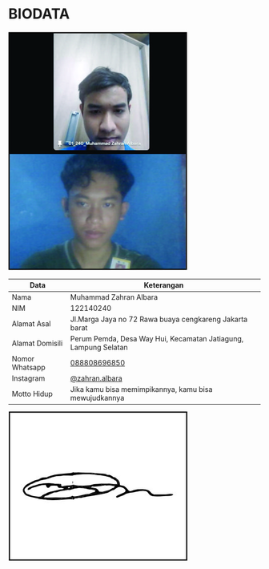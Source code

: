# BIODATA

![Foto](240_foto.jpg)

| Data            | Keterangan |
| --------------- | ------------- |
| Nama            | Muhammad Zahran Albara |
| NIM             | 122140240 |
| Alamat Asal     | Jl.Marga Jaya no 72 Rawa buaya cengkareng Jakarta barat |
| Alamat Domisili |  Perum Pemda, Desa Way Hui, Kecamatan Jatiagung, Lampung Selatan |
| Nomor Whatsapp  | [088808696850](https://wa.me/+6288808696850) |
| Instagram       | [@zahran.albara](https://instagram.com/zahran.albara) |
| Motto Hidup     | Jika kamu bisa memimpikannya, kamu bisa mewujudkannya |

![TTD](240_ttd.jpg)
